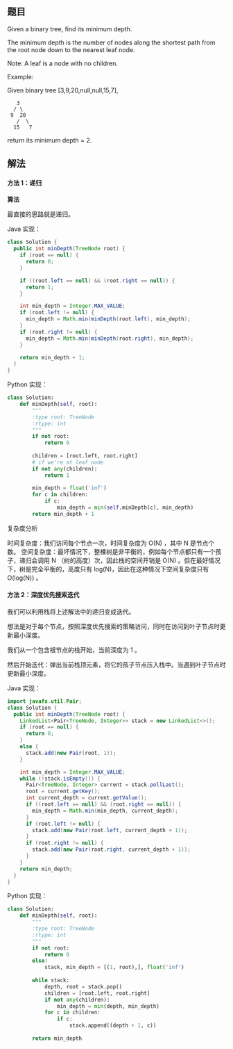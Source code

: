 ## 题目

Given a binary tree, find its minimum depth.

The minimum depth is the number of nodes along the shortest path from the root node down to the nearest leaf node.

Note: A leaf is a node with no children.

Example:

Given binary tree [3,9,20,null,null,15,7],

       3
      / \
     9  20
       /  \
      15   7

return its minimum depth = 2.



## 解法

#### 方法 1：递归

**算法**

最直接的思路就是递归。

Java 实现：

```java
class Solution {
  public int minDepth(TreeNode root) {
    if (root == null) {
      return 0;
    }

    if ((root.left == null) && (root.right == null)) {
      return 1;
    }

    int min_depth = Integer.MAX_VALUE;
    if (root.left != null) {
      min_depth = Math.min(minDepth(root.left), min_depth);
    }
    if (root.right != null) {
      min_depth = Math.min(minDepth(root.right), min_depth);
    }

    return min_depth + 1;
  }
}
```

Python 实现：

```python
class Solution:
    def minDepth(self, root):
        """
        :type root: TreeNode
        :rtype: int
        """
        if not root: 
            return 0 
        
        children = [root.left, root.right]
        # if we're at leaf node
        if not any(children):
            return 1
        
        min_depth = float('inf')
        for c in children:
            if c:
                min_depth = min(self.minDepth(c), min_depth)
        return min_depth + 1 
```

复杂度分析

时间复杂度：我们访问每个节点一次，时间复杂度为 O(N) ，其中 N 是节点个数。
空间复杂度：最坏情况下，整棵树是非平衡的，例如每个节点都只有一个孩子，递归会调用 N （树的高度）次，因此栈的空间开销是 O(N) 。但在最好情况下，树是完全平衡的，高度只有 log(N)，因此在这种情况下空间复杂度只有 O(log(N)) 。



#### 方法 2：深度优先搜索迭代

我们可以利用栈将上述解法中的递归变成迭代。

想法是对于每个节点，按照深度优先搜索的策略访问，同时在访问到叶子节点时更新最小深度。

我们从一个包含根节点的栈开始，当前深度为 1 。

然后开始迭代：弹出当前栈顶元素，将它的孩子节点压入栈中。当遇到叶子节点时更新最小深度。

Java 实现：

```java
import javafx.util.Pair;
class Solution {
  public int minDepth(TreeNode root) {
    LinkedList<Pair<TreeNode, Integer>> stack = new LinkedList<>();
    if (root == null) {
      return 0;
    }
    else {
      stack.add(new Pair(root, 1));
    }

    int min_depth = Integer.MAX_VALUE;
    while (!stack.isEmpty()) {
      Pair<TreeNode, Integer> current = stack.pollLast();
      root = current.getKey();
      int current_depth = current.getValue();
      if ((root.left == null) && (root.right == null)) {
        min_depth = Math.min(min_depth, current_depth);
      }
      if (root.left != null) {
        stack.add(new Pair(root.left, current_depth + 1));
      }
      if (root.right != null) {
        stack.add(new Pair(root.right, current_depth + 1));
      }
    }
    return min_depth;
  }
}
```

Python 实现：

```python
class Solution:
    def minDepth(self, root):
        """
        :type root: TreeNode
        :rtype: int
        """
        if not root:
            return 0
        else:
            stack, min_depth = [(1, root),], float('inf')
        
        while stack:
            depth, root = stack.pop()
            children = [root.left, root.right]
            if not any(children):
                min_depth = min(depth, min_depth)
            for c in children:
                if c:
                    stack.append((depth + 1, c))
        
        return min_depth 
```









